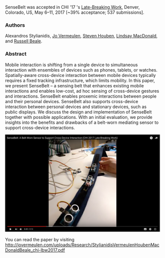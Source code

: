 SenseBelt was accepted in CHI '17 's [Late-Breaking Work](https://chi2017.acm.org/lbw.html), Denver, Colorado, US, May 6–11, 2017 [~39% acceptance; 537 submissions].

### Authors
Alexandros Stylianidis, [Jo Vermeulen](http://jovermeulen.com/), [Steven Houben](http://stevenhouben.be/), [Lindsay MacDonald](http://www.lindsaymacdonald.net/), and [Russell Beale](http://www.cs.bham.ac.uk/people/russell).

### Abstract

Mobile interaction is shifting from a single device to simultaneous interaction with ensembles of devices such as phones, tablets, or watches. Spatially-aware cross-device interaction between mobile devices typically requires a fixed tracking infrastructure, which limits mobility. In this paper, we present SenseBelt – a sensing belt that enhances existing mobile interactions and enables low-cost, ad hoc sensing of cross-device gestures and interactions. SenseBelt enables proxemic interactions between people and their personal devices. SenseBelt also supports cross-device interaction between personal devices and stationary devices, such as public displays. We discuss the design and implementation of SenseBelt together with possible applications. With an initial evaluation, we provide insights into the benefits and drawbacks of a belt-worn mediating sensor to support cross-device interactions.

[![Watch on youtube](https://raw.githubusercontent.com/alexstyl/alexstyl.github.io/master/images/sensebelt-preview.png)
](https://www.youtube.com/watch?v=3FOQHoHK34c)


You can read the paper by visiting http://jovermeulen.com/uploads/Research/StylianidisVermeulenHoubenMacDonaldBeale_chi-lbw2017.pdf
